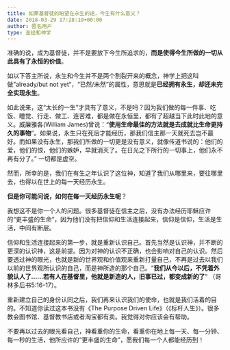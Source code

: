 ```yaml
---
title: 如果基督徒的盼望在永生的话，今生有什么意义？
date: 2018-03-29 17:28:19+00:00
author: 匿名用户
type: 圣经和神学
---
```

准确的说，成为基督徒，并不是要放下今生所追求的，**而是使得今生所做的一切从此具有了永恒的价值**。

如以下答主所说，永生和今生并不是两个割裂开来的概念，神学上把这叫做”already/but not yet“，“已然/未然”的属性，意思就是**已经拥有永生，却还未完全实现永生**。

如此说来，这“太长的一生”才具有了意义，不是吗？因为我们做的每一件事、吃饭、睡觉、行走、做工、连苦难，都是做在永恒里，都有了超越当下此时此地的意义。威廉雅各(William James)曾说：“**使用生命最佳的方法就是去成就比生命更持久的事物**”。如果说，永生只在死后才能经历，那我们信主那一天就死去岂不最好。而如果没有永生，那我们所做的一切更是没有意义，就像传道书说的：他们的爱，他们的恨，他们的嫉妒，早就消灭了。在日光之下所行的一切事上，他们永不再有分了。” 一切都是虚空。

然而，所幸的是，我们在有生之年认识了这位神，知道了我们从哪里来，要往哪里去，也得以在世上的每一天经历永生。

**但是你可能问说，如何在每一天经历永生呢**？

我想这不是你一个人的问题。很多基督徒在信主之后，没有办法经历耶稣应许的“更丰盛的生命”，因为他们没有把信仰和生活连接起来，信仰是信仰，生活是生活，中间有断层。

信仰和生活连接起来的第一步，就是重新认识自己。首先当然是认识神，并不断的更深的认识神，这是前提。因为对神的认识不正确，也会影响对自己的认识。然后要透过神的眼光，也就是新的世界观和价值观来重新打量自己，不再是过去以我们以前的世界观所认识的自己，而是神所造的那个自己。“**我们从今以后，不凭着外貌认人了……若有人在基督里，他就是新造的人，旧事已过，都变成新的了**” （哥林多后书5:16-17）。

重新建立自己的身份认同之后，我们再来认识我们的使命，也就是我们活着的目的。不知道你读过这本书没有《The Purpose Driven Life》（《标杆人生》）。很多教会图书馆、基督教书店或者淘宝都有卖。我觉得对你应该会有帮助。

不要再以过去的眼光看自己，神看重你的生命，看重你在地上每一天、每一分钟、每一秒的生活，他所应许的“更丰盛的生命”，愿我们每一个人都能经历到！


